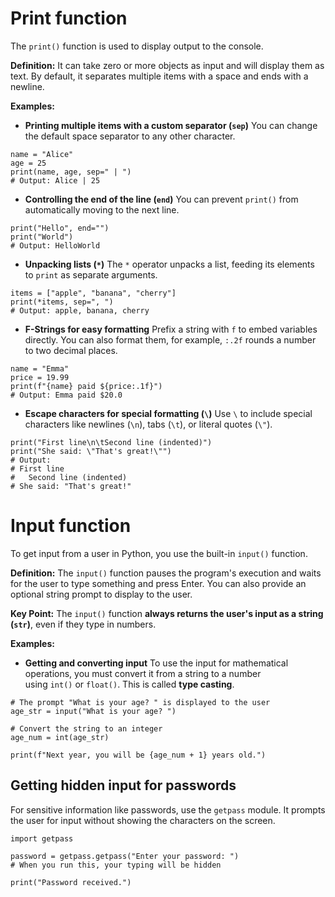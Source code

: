 # Print function
The `print()` function is used to display output to the console.

**Definition:** It can take zero or more objects as input and will display them as text. By default, it separates multiple items with a space and ends with a newline.

**Examples:**

- **Printing multiple items with a custom separator (`sep`)** You can change the default space separator to any other character.
```
name = "Alice"
age = 25
print(name, age, sep=" | ")
# Output: Alice | 25
```

- **Controlling the end of the line (`end`)** You can prevent `print()` from automatically moving to the next line.
```
print("Hello", end="")
print("World")
# Output: HelloWorld
```

- **Unpacking lists (`*`)** The `*` operator unpacks a list, feeding its elements to `print` as separate arguments.
```
items = ["apple", "banana", "cherry"]
print(*items, sep=", ")
# Output: apple, banana, cherry
```

- **F-Strings for easy formatting** Prefix a string with `f` to embed variables directly. You can also format them, for example, `:.2f` rounds a number to two decimal places.
```
name = "Emma"
price = 19.99
print(f"{name} paid ${price:.1f}")
# Output: Emma paid $20.0
```

- **Escape characters for special formatting (`\`)** Use `\` to include special characters like newlines (`\n`), tabs (`\t`), or literal quotes (`\"`).
```
print("First line\n\tSecond line (indented)")
print("She said: \"That's great!\"")
# Output:
# First line
#   Second line (indented)
# She said: "That's great!"
```

# Input function
To get input from a user in Python, you use the built-in `input()` function.

**Definition:** The `input()` function pauses the program's execution and waits for the user to type something and press Enter. You can also provide an optional string prompt to display to the user.

**Key Point:** The `input()` function **always returns the user's input as a string (`str`)**, even if they type in numbers.

**Examples:**

- **Getting and converting input** To use the input for mathematical operations, you must convert it from a string to a number using `int()` or `float()`. This is called **type casting**.
```
# The prompt "What is your age? " is displayed to the user
age_str = input("What is your age? ")

# Convert the string to an integer
age_num = int(age_str)

print(f"Next year, you will be {age_num + 1} years old.")
```

## **Getting hidden input for passwords** 
For sensitive information like passwords, use the `getpass` module. It prompts the user for input without showing the characters on the screen.

```
import getpass

password = getpass.getpass("Enter your password: ")
# When you run this, your typing will be hidden

print("Password received.")
```

